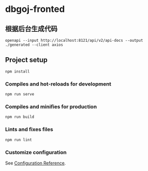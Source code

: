 # dbgoj-fronted

## 根据后台生成代码

```shell
openapi --input http://localhost:8121/api/v2/api-docs --output ./generated --client axios
```
 
## Project setup
```
npm install
```

### Compiles and hot-reloads for development
```
npm run serve
```

### Compiles and minifies for production
```
npm run build
```

### Lints and fixes files
```
npm run lint
```

### Customize configuration
See [Configuration Reference](https://cli.vuejs.org/config/).
